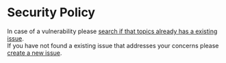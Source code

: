 # Security Policy

In case of a vulnerability please [search if that topics already has a existing issue](https://github.com/Felix-Quehl/c-project-template/issues).   
If you have not found a existing issue that addresses your concerns please [create a new issue](https://github.com/Felix-Quehl/c-project-template/issues/new/choose).
